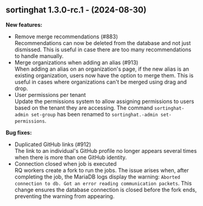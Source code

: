 ## sortinghat 1.3.0-rc.1 - (2024-08-30)

**New features:**

 * Remove merge recommendations (#883)\
   Recommendations can now be deleted from the database and not just
   dismissed. This is useful in case there are too many recommendations
   to handle manually.
 * Merge organizations when adding an alias (#913)\
   When adding an alias on an organization's page, if the new alias is an
   existing organization, users now have the option to merge them. This
   is useful in cases where organizations can't be merged using drag and
   drop.
 * User permissions per tenant\
   Update the permissions system to allow assigning permissions to users
   based on the tenant they are accessing. The command `sortinghat-admin
   set-group` has been renamed to `sortinghat.-admin set-permissions`.

**Bug fixes:**

 * Duplicated GitHub links (#912)\
   The link to an individual's GitHub profile no longer appears several
   times when there is more than one GitHub identity.
 * Connection closed when job is executed\
   RQ workers create a fork to run the jobs. The issue arises when, after
   completing the job, the MariaDB logs display the warning: `Aborted
   connection to db. Got an error reading communication packets`. This
   change ensures the database connection is closed before the fork ends,
   preventing the warning from appearing.

